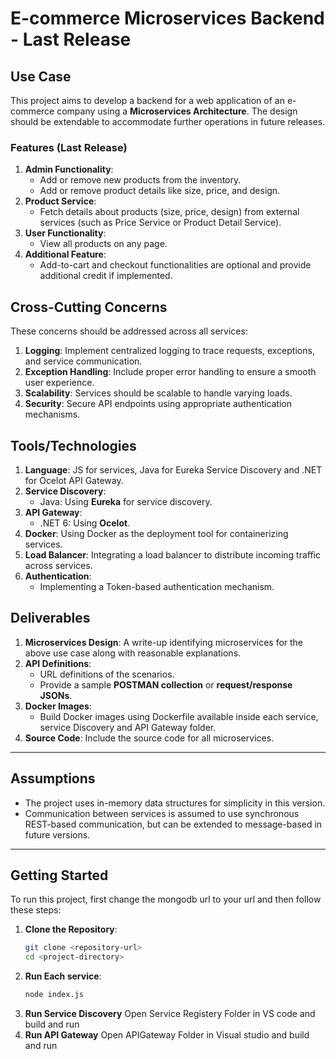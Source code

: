 # E-commerce Microservices Backend - Last Release

## Use Case

This project aims to develop a backend for a web application of an e-commerce company using a **Microservices Architecture**. The design should be extendable to accommodate further operations in future releases.

### Features (Last Release)
1. **Admin Functionality**:
   - Add or remove new products from the inventory.
   - Add or remove product details like size, price, and design.
2. **Product Service**:
   - Fetch details about products (size, price, design) from external services (such as Price Service or Product Detail Service).
3. **User Functionality**:
   - View all products on any page.
4. **Additional Feature**:
   - Add-to-cart and checkout functionalities are optional and provide additional credit if implemented.

## Cross-Cutting Concerns
These concerns should be addressed across all services:
1. **Logging**: Implement centralized logging to trace requests, exceptions, and service communication.
2. **Exception Handling**: Include proper error handling to ensure a smooth user experience.
3. **Scalability**: Services should be scalable to handle varying loads.
4. **Security**: Secure API endpoints using appropriate authentication mechanisms.

## Tools/Technologies
1. **Language**: JS for services, Java for Eureka Service Discovery and .NET for Ocelot API Gateway.
2. **Service Discovery**: 
   - Java: Using **Eureka** for service discovery.
3. **API Gateway**: 
   - .NET 6: Using **Ocelot**.
4. **Docker**: Using Docker as the deployment tool for containerizing services.
5. **Load Balancer**: Integrating a load balancer to distribute incoming traffic across services.
6. **Authentication**: 
   - Implementing a Token-based authentication mechanism.

## Deliverables
1. **Microservices Design**: A write-up identifying microservices for the above use case along with reasonable explanations.
2. **API Definitions**:
   - URL definitions of the scenarios.
   - Provide a sample **POSTMAN collection** or **request/response JSONs**.
3. **Docker Images**:
   - Build Docker images using Dockerfile available inside each service, service Discovery and API Gateway folder.
4. **Source Code**: Include the source code for all microservices.


---

## Assumptions
- The project uses in-memory data structures for simplicity in this version.
- Communication between services is assumed to use synchronous REST-based communication, but can be extended to message-based in future versions.

---

## Getting Started
To run this project, first change the mongodb url to your url and then follow these steps:

1. **Clone the Repository**:
   ```bash
   git clone <repository-url>
   cd <project-directory>
2. **Run Each service**:
   ```cmd
   node index.js
3. **Run Service Discovery**
   Open Service Registery Folder in VS code and build and run
4. **Run API Gateway**
   Open APIGateway Folder in Visual studio and build and run

